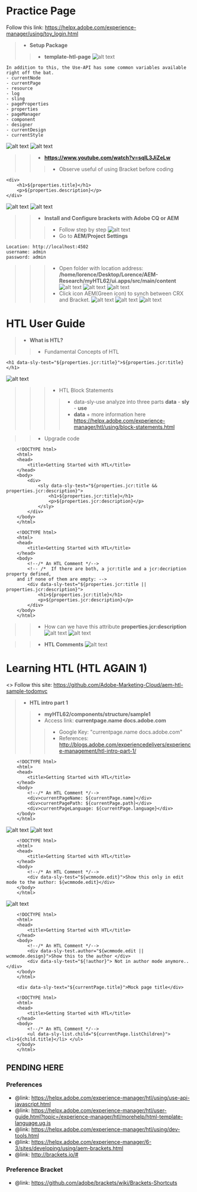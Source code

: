 # Practice Page
Follow this link: https://helpx.adobe.com/experience-manager/using/toy_login.html
> - **Setup Package**
>> - **template-htl-page**
![alt text](https://github.com/vuongluisvippro/AEM-Research/blob/htl_java_use_api/cq1.png)

    In addition to this, the Use-API has some common variables available right off the bat.
    - currentNode
    - currentPage
    - resource
    - log
    - sling
    - pageProperties
    - properties
    - pageManager
    - component
    - designer
    - currentDesign
    - currentStyle

![alt text](https://github.com/vuongluisvippro/AEM-Research/blob/htl_java_use_api/cq2.png)
![alt text](https://github.com/vuongluisvippro/AEM-Research/blob/htl_java_use_api/cq3.png)
        
>> - **https://www.youtube.com/watch?v=sqIL3JiZeLw**
>>> - Observe useful of using Bracket before coding

    <div>
        <h1>${properties.title}</h1>
        <p>${properties.description}</p>
    </div>
![alt text](https://github.com/vuongluisvippro/AEM-Research/blob/htl_java_use_api/cq4.png)
![alt text](https://github.com/vuongluisvippro/AEM-Research/blob/htl_java_use_api/cq5.png)

>> - **Install and Configure brackets with Adobe CQ or AEM**
>>> - Follow step by step
![alt text](https://github.com/vuongluisvippro/AEM-Research/blob/htl_java_use_api/cq6.png)
>>> - Go to **AEM/Project Settings**

    Location: http://localhost:4502
    username: admin
    password: admin
    
>>> - Open folder with location address: **/home/lorence/Desktop/Lorence/AEM-Research/myHTL62/ui.apps/src/main/content**
![alt text](https://github.com/vuongluisvippro/AEM-Research/blob/htl_java_use_api/cq7.png)
![alt text](https://github.com/vuongluisvippro/AEM-Research/blob/htl_java_use_api/cq8.png)
![alt text](https://github.com/vuongluisvippro/AEM-Research/blob/htl_java_use_api/cq9.png)
>>> - Click icon AEM(Green icon) to synch between CRX and Bracket.
![alt text](https://github.com/vuongluisvippro/AEM-Research/blob/htl_java_use_api/cq10.png)
![alt text](https://github.com/vuongluisvippro/AEM-Research/blob/htl_java_use_api/cq11.png)
![alt text](https://github.com/vuongluisvippro/AEM-Research/blob/htl_java_use_api/cq12.png)

# HTL User Guide
> - **What is HTL?**
>> - Fundamental Concepts of HTL

    <h1 data-sly-test="${properties.jcr:title}">${properties.jcr:title}</h1>
    
![alt text](https://github.com/vuongluisvippro/AEM-Research/blob/htl_java_use_api/cq13.png)

>>> - HTL Block Statements
>>>> - data-sly-use analyze into three parts **data** - **sly** - **use**
>>>> - **data** + more information here https://helpx.adobe.com/experience-manager/htl/using/block-statements.html

>> - Upgrade code

        <!DOCTYPE html>
        <html>
        <head>
            <title>Getting Started with HTL</title>
        </head>
        <body>
            <div>
                <sly data-sly-test="${properties.jcr:title && properties.jcr:description}">
                    <h1>${properties.jcr:title}</h1>
                    <p>${properties.jcr:description}</p>
                </sly>
            </div>
        </body>
        </html>

        <!DOCTYPE html>
        <html>
        <head>
            <title>Getting Started with HTL</title>
        </head>
        <body>
            <!--/* An HTL Comment */-->
            <!-- /*  If there are both, a jcr:title and a jcr:decription property defined, 
        and if none of them are empty: -->
            <div data-sly-test="${properties.jcr:title || properties.jcr:description}">
                <h1>${properties.jcr:title}</h1>
                <p>${properties.jcr:description}</p>
            </div>
        </body>
        </html>
        
>> - How can we have this attribute **properties.jcr:description**
![alt text](https://github.com/vuongluisvippro/AEM-Research/blob/htl_java_use_api/cq14.png)
![alt text](https://github.com/vuongluisvippro/AEM-Research/blob/htl_java_use_api/cq15.png)

>> - **HTL Comments**
![alt text](https://github.com/vuongluisvippro/AEM-Research/blob/htl_java_use_api/cq16.png)

# Learning HTL (HTL AGAIN 1)
<> Follow this site: https://github.com/Adobe-Marketing-Cloud/aem-htl-sample-todomvc
> - **HTL intro part 1**
>> - **myHTL62/components/structure/sample1**
>> - Access link: **currentpage.name docs.adobe.com**
>>> - Google Key: "currentpage.name docs.adobe.com"
>>> - References: http://blogs.adobe.com/experiencedelivers/experience-management/htl-intro-part-1/

        <!DOCTYPE html>
        <html>
        <head>
            <title>Getting Started with HTL</title>
        </head>
        <body>
            <!--/* An HTL Comment */-->
            <div>currentPageName: ${currentPage.name}</div>
            <div>currentPagePath: ${currentPage.path}</div>
            <div>currentPageLanguage: ${currentPage.language}</div>
        </body>
        </html>

![alt text](https://github.com/vuongluisvippro/AEM-Research/blob/htl_java_use_api/cq17.png)
![alt text](https://github.com/vuongluisvippro/AEM-Research/blob/htl_java_use_api/cq18.png)

        <!DOCTYPE html>
        <html>
        <head>
            <title>Getting Started with HTL</title>
        </head>
        <body>
            <!--/* An HTL Comment */-->
            <div data-sly-test="${wcmmode.edit}">Show this only in edit mode to the author: ${wcmmode.edit}</div>
        </body>
        </html>

![alt text](https://github.com/vuongluisvippro/AEM-Research/blob/htl_java_use_api/cq19.png)

        <!DOCTYPE html>
        <html>
        <head>
            <title>Getting Started with HTL</title>
        </head>
        <body>
            <!--/* An HTL Comment */-->
            <div data-sly-test.author="${wcmmode.edit || wcmmode.design}">Show this to the author </div> 
            <div data-sly-test="${!author}"> Not in author mode anymore.. </div>
        </body>
        </html>

        <div data-sly-text="${currentPage.title}">Mock page title</div>
        
        <!DOCTYPE html>
        <html>
        <head>
            <title>Getting Started with HTL</title>
        </head>
        <body>
            <!--/* An HTL Comment */-->
            <ul data-sly-list.child="${currentPage.listChildren}"> <li>${child.title}</li> </ul>
        </body>
        </html>
        
## PENDING HERE

        

### Preferences 
- @link: https://helpx.adobe.com/experience-manager/htl/using/use-api-javascript.html
- @link: https://helpx.adobe.com/experience-manager/htl/user-guide.html?topic=/experience-manager/htl/morehelp/html-template-language.ug.js
- @link: https://helpx.adobe.com/experience-manager/htl/using/dev-tools.html
- @link: https://helpx.adobe.com/experience-manager/6-3/sites/developing/using/aem-brackets.html
- @link: http://brackets.io/#

### Preference Bracket
- @link: https://github.com/adobe/brackets/wiki/Brackets-Shortcuts

